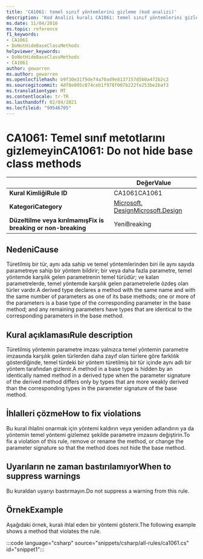 ```yaml
---
title: 'CA1061: temel sınıf yöntemlerini gizleme (kod analizi)'
description: 'Kod Analizi kuralı CA1061: temel sınıf yöntemlerini gizleme hakkında bilgi edinin'
ms.date: 11/04/2016
ms.topic: reference
f1_keywords:
- CA1061
- DoNotHideBaseClassMethods
helpviewer_keywords:
- DoNotHideBaseClassMethods
- CA1061
author: gewarren
ms.author: gewarren
ms.openlocfilehash: b9f30e31f9de74a70ad9e8137157d5b0a472b2c2
ms.sourcegitcommit: 4df8e005c074ceb1f978f007b222fe253be2baf3
ms.translationtype: MT
ms.contentlocale: tr-TR
ms.lasthandoff: 02/04/2021
ms.locfileid: "99546705"
---
```

# <a name="ca1061-do-not-hide-base-class-methods"></a><span data-ttu-id="d83ca-103">CA1061: Temel sınıf metotlarını gizlemeyin</span><span class="sxs-lookup"><span data-stu-id="d83ca-103">CA1061: Do not hide base class methods</span></span>

| | <span data-ttu-id="d83ca-104">Değer</span><span class="sxs-lookup"><span data-stu-id="d83ca-104">Value</span></span> |
|-|-|
| <span data-ttu-id="d83ca-105">**Kural Kimliği**</span><span class="sxs-lookup"><span data-stu-id="d83ca-105">**Rule ID**</span></span> |<span data-ttu-id="d83ca-106">CA1061</span><span class="sxs-lookup"><span data-stu-id="d83ca-106">CA1061</span></span>|
| <span data-ttu-id="d83ca-107">**Kategori**</span><span class="sxs-lookup"><span data-stu-id="d83ca-107">**Category**</span></span> |[<span data-ttu-id="d83ca-108">Microsoft. Design</span><span class="sxs-lookup"><span data-stu-id="d83ca-108">Microsoft.Design</span></span>](design-warnings.md)|
| <span data-ttu-id="d83ca-109">**Düzeltilme veya kırılmamış**</span><span class="sxs-lookup"><span data-stu-id="d83ca-109">**Fix is breaking or non-breaking**</span></span> |<span data-ttu-id="d83ca-110">Yeni</span><span class="sxs-lookup"><span data-stu-id="d83ca-110">Breaking</span></span>|

## <a name="cause"></a><span data-ttu-id="d83ca-111">Nedeni</span><span class="sxs-lookup"><span data-stu-id="d83ca-111">Cause</span></span>

<span data-ttu-id="d83ca-112">Türetilmiş bir tür, aynı ada sahip ve temel yöntemlerinden biri ile aynı sayıda parametreye sahip bir yöntem bildirir; bir veya daha fazla parametre, temel yöntemde karşılık gelen parametrenin temel türüdür; ve kalan parametrelerde, temel yöntemde karşılık gelen parametrelerle özdeş olan türler vardır.</span><span class="sxs-lookup"><span data-stu-id="d83ca-112">A derived type declares a method with the same name and with the same number of parameters as one of its base methods; one or more of the parameters is a base type of the corresponding parameter in the base method; and any remaining parameters have types that are identical to the corresponding parameters in the base method.</span></span>

## <a name="rule-description"></a><span data-ttu-id="d83ca-113">Kural açıklaması</span><span class="sxs-lookup"><span data-stu-id="d83ca-113">Rule description</span></span>

<span data-ttu-id="d83ca-114">Türetilmiş yöntemin parametre imzası yalnızca temel yöntemin parametre imzasında karşılık gelen türlerden daha zayıf olan türlere göre farklılık gösterdiğinde, temel türdeki bir yöntem türetilmiş bir tür içinde aynı adlı bir yöntem tarafından gizlenir.</span><span class="sxs-lookup"><span data-stu-id="d83ca-114">A method in a base type is hidden by an identically named method in a derived type when the parameter signature of the derived method differs only by types that are more weakly derived than the corresponding types in the parameter signature of the base method.</span></span>

## <a name="how-to-fix-violations"></a><span data-ttu-id="d83ca-115">İhlalleri çözme</span><span class="sxs-lookup"><span data-stu-id="d83ca-115">How to fix violations</span></span>

<span data-ttu-id="d83ca-116">Bu kural ihlalini onarmak için yöntemi kaldırın veya yeniden adlandırın ya da yöntemin temel yöntemi gizlemez şekilde parametre imzasını değiştirin.</span><span class="sxs-lookup"><span data-stu-id="d83ca-116">To fix a violation of this rule, remove or rename the method, or change the parameter signature so that the method does not hide the base method.</span></span>

## <a name="when-to-suppress-warnings"></a><span data-ttu-id="d83ca-117">Uyarıların ne zaman bastırılamıyor</span><span class="sxs-lookup"><span data-stu-id="d83ca-117">When to suppress warnings</span></span>

<span data-ttu-id="d83ca-118">Bu kuraldan uyarıyı bastırmayın.</span><span class="sxs-lookup"><span data-stu-id="d83ca-118">Do not suppress a warning from this rule.</span></span>

## <a name="example"></a><span data-ttu-id="d83ca-119">Örnek</span><span class="sxs-lookup"><span data-stu-id="d83ca-119">Example</span></span>

<span data-ttu-id="d83ca-120">Aşağıdaki örnek, kuralı ihlal eden bir yöntemi gösterir.</span><span class="sxs-lookup"><span data-stu-id="d83ca-120">The following example shows a method that violates the rule.</span></span>

:::code language="csharp" source="snippets/csharp/all-rules/ca1061.cs" id="snippet1":::
